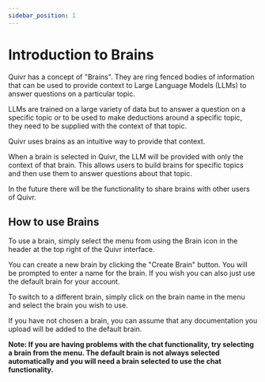 ```yaml
---
sidebar_position: 1
---
```


# Introduction to Brains

Quivr has a concept of "Brains". They are ring fenced bodies of information that can be used to provide context to Large Language Models (LLMs) to answer questions on a particular topic.

LLMs are trained on a large variety of data but to answer a question on a specific topic or to be used to make deductions around a specific topic, they need to be supplied with the context of that topic.

Quivr uses brains as an intuitive way to provide that context.

When a brain is selected in Quivr, the LLM will be provided with only the context of that brain. This allows users to build brains for specific topics and then use them to answer questions about that topic.

In the future there will be the functionality to share brains with other users of Quivr.

## How to use Brains

To use a brain, simply select the menu from using the Brain icon in the header at the top right of the Quivr interface.

You can create a new brain by clicking the "Create Brain" button. You will be prompted to enter a name for the brain. If you wish you can also just use the default brain for your account.

To switch to a different brain, simply click on the brain name in the menu and select the brain you wish to use.

If you have not chosen a brain, you can assume that any documentation you upload will be added to the default brain.

**Note: If you are having problems with the chat functionality, try selecting a brain from the menu. The default brain is not always selected automatically and you will need a brain selected to use the chat functionality.**
